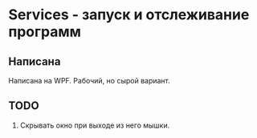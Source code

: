 # Services - запуск и отслеживание программ

## Написана
Написана на WPF. Рабочий, но сырой вариант.

## TODO
1. Скрывать окно при выходе из него мышки.


